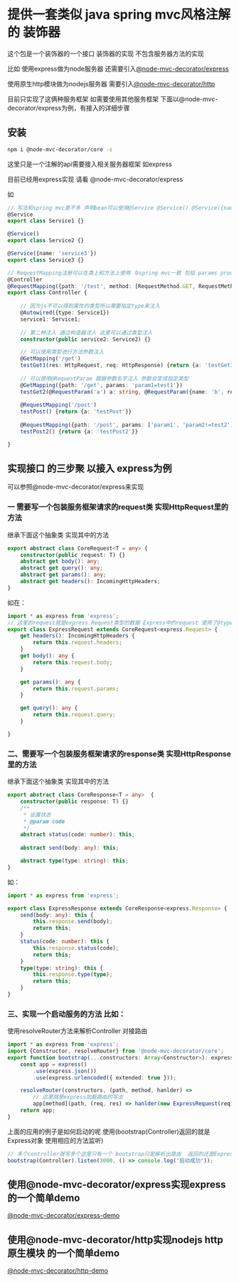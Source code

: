 # 提供一套类似 java spring mvc风格注解的 装饰器

这个包是一个装饰器的一个接口 装饰器的实现  不包含服务器方法的实现

比如 使用express做为node服务器 还需要引入[@node-mvc-decorator/express](https://www.npmjs.com/package/@node-mvc-decorator/express)

使用原生http模块做为nodejs服务器 需要引入[@node-mvc-decorator/http](https://www.npmjs.com/package/@node-mvc-decorator/http)

目前只实现了这俩种服务框架 如需要使用其他服务框架 下面以@node-mvc-decorator/express为例，有接入的详细步骤

## 安装

```bash
npm i @node-mvc-decorator/core -s
```
这里只是一个注解的api需要接入相关服务器框架 如express 

目前已经用express实现 请看 @node-mvc-decorator/express


如

```typescript
// 写法和spring mvc差不多 声明bean可以使用@Service @Service() @Service({name: 'service3'})
@Service
export class Service1 {}

@Service()
export class Service2 {}

@Service({name: 'service3'})
export class Service3 {}

// RequestMapping注册可以在类上和方法上使用 与spring mvc一致 包括 params products等参数
@Controller
@RequestMapping({path: '/test', method: [RequestMethod.GET, RequestMethod.POST]})
export class Controller {
    
    // 因为js不可以得到属性的类型所以需要指定type来注入
    @Autowired({type: Service1})
    service1: Service1;
    
    // 第二种注入 通过构造器注入 这里可以通过类型注入
    constructor(public service2: Service2) {}

    // 可以使用类型进行方法参数注入
    @GetMapping('/get')
    testGet1(res: HttpRequest, req: HttpResponse) {return {a: 'testGet1'}}
    
    // 可以使用@RequestParam 跟据参数名字注入 参数会变成指定类型
    @GetMapping({path: '/get', params: 'param1=test1'})
    testGet2(@RequestParam('a') a: string, @RequestParam({name: 'b', required: true}) b: string) {return {a: 'testGet2'}}
    
    @RequestMapping('/post')
    testPost() {return {a: 'testPost'}}
    
    @RequestMapping({path: '/post', params: ['param1', 'param2!=test2'], headers: ['header1=2']})
    testPost2() {return {a: 'testPost2'}}

}
```


## 实现接口 的三步聚 以接入 express为例

可以参照@node-mvc-decorator/express来实现

### 一 需要写一个包装服务框架请求的request类 实现HttpRequest里的方法

继承下面这个抽象类 实现其中的方法
```typescript
export abstract class CoreRequest<T = any> {
    constructor(public request: T) {}
    abstract get body(): any;
    abstract get query(): any;
    abstract get params(): any;
    abstract get headers(): IncomingHttpHeaders;
}
```

如在：
```typescript
import * as express from 'express';
// 这里的request就是express.Request类型的数据 Express中的request 使用了@types/express来写类型
export class ExpressRequest extends CoreRequest<express.Request> {
    get headers(): IncomingHttpHeaders {
        return this.request.headers;
    }
    get body(): any {
        return this.request.body;
    }

    get params(): any {
        return this.request.params;
    }

    get query(): any {
        return this.request.query;
    }

}
```

### 二、需要写一个包装服务框架请求的response类 实现HttpResponse里的方法


继承下面这个抽象类 实现其中的方法
```typescript
export abstract class CoreResponse<T = any>  {
    constructor(public response: T) {}
    /**
     * 设置状态
     * @param code
     */
    abstract status(code: number): this;
    
    abstract send(body: any): this;

    abstract type(type: string): this;
}
```

如：
```typescript
import * as express from 'express';

export class ExpressResponse extends CoreResponse<express.Response> {
    send(body: any): this {
        this.response.send(body);
        return this;
    }
    status(code: number): this {
        this.response.status(code);
        return this;
    }
    type(type: string): this {
        this.response.type(type);
        return this;
    }
}
```

### 三、实现一个启动服务的方法 比如：

使用resolveRouter方法来解析Controller 对接路由

```typescript
import * as express from 'express';
import {Constructor, resolveRouter} from '@node-mvc-decorator/core';
export function bootstrap(...constructors: Array<Constructor>): express.Express {
    const app = express()
        .use(express.json())
        .use(express.urlencoded({ extended: true }));

    resolveRouter(constructors, (path, method, hanlder) =>
        // 这里就是express加载路由的写法
        app[method](path, (req, res) => hanlder(new ExpressRequest(req), new ExpressResponse(res))));
    return app;
}
```

上面的应用的例子是如何启动的呢
使用(bootstrap(Controller)返回的就是Express对象 使用相应的方法监听)
```typescript
// 多个controller就写多个这里只有一个 bootstrap只是解析出路由  返回的还是Express对象
bootstrap(Controller).listen(3000, () => console.log('启动成功'));
```

## 使用@node-mvc-decorator/express实现express 的一个简单demo

[@node-mvc-decorator/express-demo](https://github.com/node-mvc-decorator/express-demo)

## 使用@node-mvc-decorator/http实现nodejs http原生模块 的一个简单demo

[@node-mvc-decorator/http-demo](https://github.com/node-mvc-decorator/http-demo)
